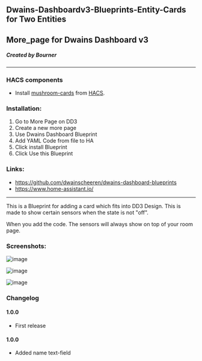 ## Dwains-Dashboardv3-Blueprints-Entity-Cards for Two Entities
## More_page for Dwains Dashboard v3
##### Created by Bourner
---


### HACS components

- Install [mushroom-cards](https://github.com/piitaya/lovelace-mushroom) from [HACS](https://hacs.xyz).

### Installation: 
  
1.  Go to More Page on DD3
2.  Create a new more page
3.  Use Dwains Dashboard Blueprint
4.  Add YAML Code from file to HA
5.  Click install Blueprint
6.  Click Use this Blueprint


### Links:
* https://github.com/dwainscheeren/dwains-dashboard-blueprints
* https://www.home-assistant.io/

---

This is a Blueprint for adding a card which fits into DD3 Design.
This is made to show certain sensors when the state is not "off".

When you add the code. The sensors will always show on top of your room page.

### Screenshots:
![image](https://user-images.githubusercontent.com/64064679/161814863-3d5eb47c-4bb4-4954-9149-5d51191fa1bf.png)

![image](https://user-images.githubusercontent.com/64064679/161924507-aaaddd17-79f8-49c3-a3ba-4c81666f5c63.png)

![image](https://user-images.githubusercontent.com/64064679/161924197-bb28edc9-1cc8-480e-a22b-a11062ee919d.png)



### Changelog
#### 1.0.0
- First release
#### 1.0.0
- Added name text-field
